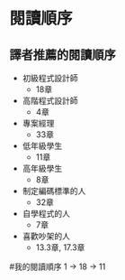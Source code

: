 # 閱讀順序

## 譯者推薦的閱讀順序
* 初級程式設計師
	* 18章
* 高階程式設計師
	* 4章
* 專案經理
	* 33章
* 低年級學生
	* 11章
* 高年級學生
	* 8章
* 制定編碼標準的人
	* 32章
* 自學程式的人
	* 7章
* 喜歡吵架的人
	* 13.3章, 17.3章

#我的閱讀順序
1 -> 18 -> 11

#
<!--stackedit_data:
eyJoaXN0b3J5IjpbLTg3MDA4ODA2OCw3MzM5MDI2NjFdfQ==
-->